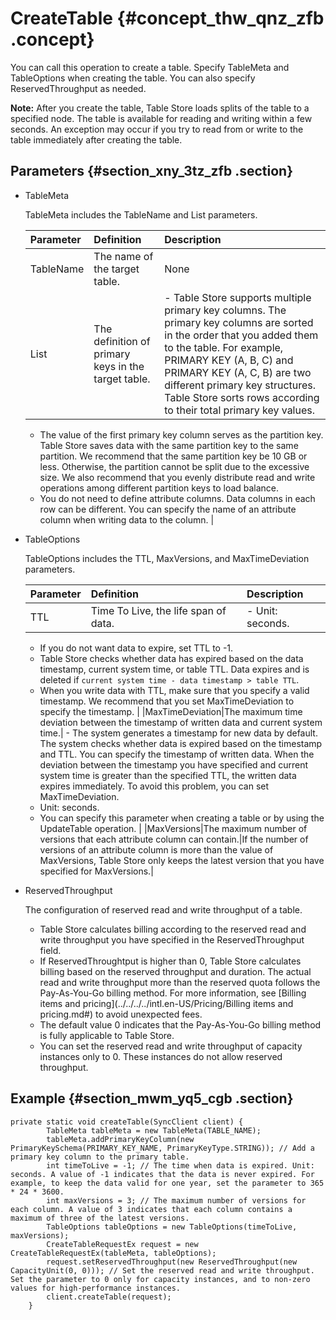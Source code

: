 # CreateTable {#concept_thw_qnz_zfb .concept}

You can call this operation to create a table. Specify TableMeta and TableOptions when creating the table. You can also specify ReservedThroughput as needed.

**Note:** After you create the table, Table Store loads splits of the table to a specified node. The table is available for reading and writing within a few seconds. An exception may occur if you try to read from or write to the table immediately after creating the table.

## Parameters {#section_xny_3tz_zfb .section}

-   TableMeta

    TableMeta includes the TableName and List parameters.

    |Parameter|Definition|Description|
    |:--------|:---------|:----------|
    |TableName|The name of the target table.|None|
    |List|The definition of primary keys in the target table.|     -   Table Store supports multiple primary key columns. The primary key columns are sorted in the order that you added them to the table. For example, PRIMARY KEY \(A, B, C\) and PRIMARY KEY \(A, C, B\) are two different primary key structures. Table Store sorts rows according to their total primary key values.
    -   The value of the first primary key column serves as the partition key. Table Store saves data with the same partition key to the same partition. We recommend that the same partition key be 10 GB or less. Otherwise, the partition cannot be split due to the excessive size. We also recommend that you evenly distribute read and write operations among different partition keys to load balance.
    -   You do not need to define attribute columns. Data columns in each row can be different. You can specify the name of an attribute column when writing data to the column.
 |

-   TableOptions

    TableOptions includes the TTL, MaxVersions, and MaxTimeDeviation parameters.

    |Parameter|Definition|Description|
    |:--------|:---------|:----------|
    |TTL|Time To Live, the life span of data.|     -   Unit: seconds.
    -   If you do not want data to expire, set TTL to -1.
    -   Table Store checks whether data has expired based on the data timestamp, current system time, or table TTL. Data expires and is deleted if `current system time - data timestamp > table TTL`.
    -   When you write data with TTL, make sure that you specify a valid timestamp. We recommend that you set MaxTimeDeviation to specify the timestamp.
 |
    |MaxTimeDeviation|The maximum time deviation between the timestamp of written data and current system time.|     -   The system generates a timestamp for new data by default. The system checks whether data is expired based on the timestamp and TTL. You can specify the timestamp of written data. When the deviation between the timestamp you have specified and current system time is greater than the specified TTL, the written data expires immediately. To avoid this problem, you can set MaxTimeDeviation.
    -   Unit: seconds.
    -   You can specify this parameter when creating a table or by using the UpdateTable operation.
 |
    |MaxVersions|The maximum number of versions that each attribute column can contain.|If the number of versions of an attribute column is more than the value of MaxVersions, Table Store only keeps the latest version that you have specified for MaxVersions.|

-   ReservedThroughput

    The configuration of reserved read and write throughput of a table.

    -   Table Store calculates billing according to the reserved read and write throughput you have specified in the ReservedThroughput field.
    -   If ReservedThroughtput is higher than 0, Table Store calculates billing based on the reserved throughput and duration. The actual read and write throughput more than the reserved quota follows the Pay-As-You-Go billing method. For more information, see [Billing items and pricing](../../../../intl.en-US/Pricing/Billing items and pricing.md#) to avoid unexpected fees.
    -   The default value 0 indicates that the Pay-As-You-Go billing method is fully applicable to Table Store.
    -   You can set the reserved read and write throughput of capacity instances only to 0. These instances do not allow reserved throughput.

## Example {#section_mwm_yq5_cgb .section}

``` {#codeblock_zjk_kvb_i10}
private static void createTable(SyncClient client) {
        TableMeta tableMeta = new TableMeta(TABLE_NAME);
        tableMeta.addPrimaryKeyColumn(new PrimaryKeySchema(PRIMARY_KEY_NAME, PrimaryKeyType.STRING)); // Add a primary key column to the primary table.
        int timeToLive = -1; // The time when data is expired. Unit: seconds. A value of -1 indicates that the data is never expired. For example, to keep the data valid for one year, set the parameter to 365 * 24 * 3600.
        int maxVersions = 3; // The maximum number of versions for each column. A value of 3 indicates that each column contains a maximum of three of the latest versions.
        TableOptions tableOptions = new TableOptions(timeToLive, maxVersions);
        CreateTableRequestEx request = new CreateTableRequestEx(tableMeta, tableOptions);
        request.setReservedThroughput(new ReservedThroughput(new CapacityUnit(0, 0))); // Set the reserved read and write throughput. Set the parameter to 0 only for capacity instances, and to non-zero values for high-performance instances.
        client.createTable(request);
    }
```


